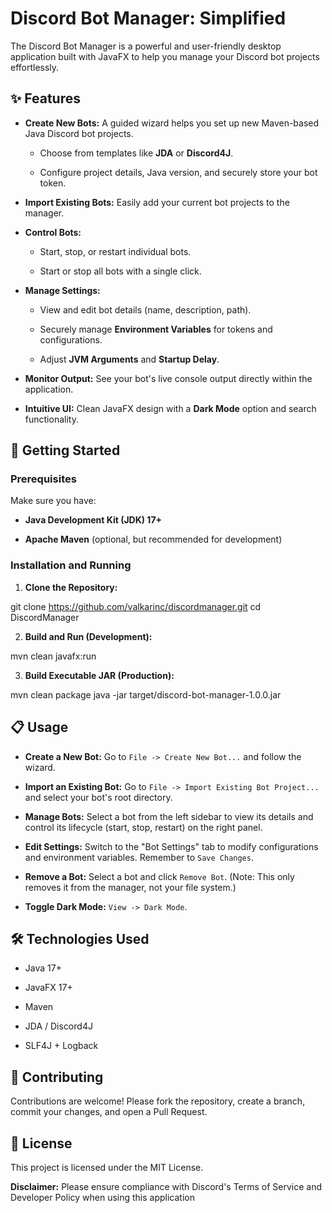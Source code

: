 # Discord Bot Manager: Simplified

The Discord Bot Manager is a powerful and user-friendly desktop application built with JavaFX to help you manage your Discord bot projects effortlessly.

## ✨ Features

* **Create New Bots:** A guided wizard helps you set up new Maven-based Java Discord bot projects.

    * Choose from templates like **JDA** or **Discord4J**.

    * Configure project details, Java version, and securely store your bot token.

* **Import Existing Bots:** Easily add your current bot projects to the manager.

* **Control Bots:**

    * Start, stop, or restart individual bots.

    * Start or stop all bots with a single click.

* **Manage Settings:**

    * View and edit bot details (name, description, path).

    * Securely manage **Environment Variables** for tokens and configurations.

    * Adjust **JVM Arguments** and **Startup Delay**.

* **Monitor Output:** See your bot's live console output directly within the application.

* **Intuitive UI:** Clean JavaFX design with a **Dark Mode** option and search functionality.

## 🚀 Getting Started

### Prerequisites

Make sure you have:

* **Java Development Kit (JDK) 17+**

* **Apache Maven** (optional, but recommended for development)

### Installation and Running

1. **Clone the Repository:**


git clone https://github.com/valkarinc/discordmanager.git
cd DiscordManager


2. **Build and Run (Development):**


mvn clean javafx:run


3. **Build Executable JAR (Production):**


mvn clean package
java -jar target/discord-bot-manager-1.0.0.jar


## 📋 Usage

* **Create a New Bot:** Go to `File -> Create New Bot...` and follow the wizard.

* **Import an Existing Bot:** Go to `File -> Import Existing Bot Project...` and select your bot's root directory.

* **Manage Bots:** Select a bot from the left sidebar to view its details and control its lifecycle (start, stop, restart) on the right panel.

* **Edit Settings:** Switch to the "Bot Settings" tab to modify configurations and environment variables. Remember to `Save Changes`.

* **Remove a Bot:** Select a bot and click `Remove Bot`. (Note: This only removes it from the manager, not your file system.)

* **Toggle Dark Mode:** `View -> Dark Mode`.

## 🛠️ Technologies Used

* Java 17+

* JavaFX 17+

* Maven

* JDA / Discord4J

* SLF4J + Logback

## 🤝 Contributing

Contributions are welcome! Please fork the repository, create a branch, commit your changes, and open a Pull Request.

## 📄 License

This project is licensed under the MIT License.

**Disclaimer:** Please ensure compliance with Discord's Terms of Service and Developer Policy when using this application
